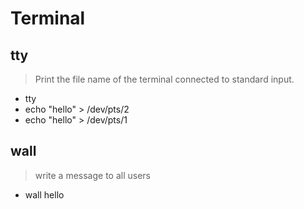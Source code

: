 # Terminal

## tty

> Print the file name of the terminal connected to standard input.

- tty
- echo "hello" > /dev/pts/2
- echo "hello" > /dev/pts/1

## wall

> write a message to all users

- wall hello
